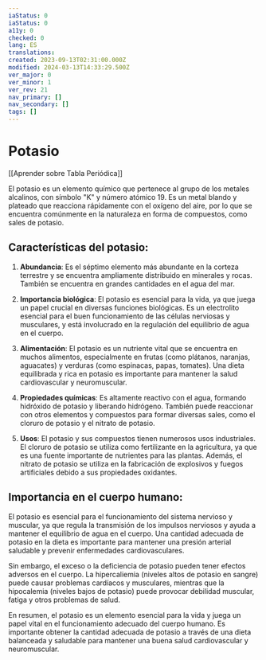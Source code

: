 ```yaml
---
iaStatus: 0
iaStatus: 0
a11y: 0
checked: 0
lang: ES
translations: 
created: 2023-09-13T02:31:00.000Z
modified: 2024-03-13T14:33:29.500Z
ver_major: 0
ver_minor: 1
ver_rev: 21
nav_primary: []
nav_secondary: []
tags: []
---
```

# Potasio

[[Aprender sobre Tabla Periódica]]

El potasio es un elemento químico que pertenece al grupo de los metales alcalinos, con símbolo "K" y número atómico 19. Es un metal blando y plateado que reacciona rápidamente con el oxígeno del aire, por lo que se encuentra comúnmente en la naturaleza en forma de compuestos, como sales de potasio.

## **Características del potasio:**

1. **Abundancia**: Es el séptimo elemento más abundante en la corteza terrestre y se encuentra ampliamente distribuido en minerales y rocas. También se encuentra en grandes cantidades en el agua del mar.
    
2. **Importancia biológica**: El potasio es esencial para la vida, ya que juega un papel crucial en diversas funciones biológicas. Es un electrolito esencial para el buen funcionamiento de las células nerviosas y musculares, y está involucrado en la regulación del equilibrio de agua en el cuerpo.
    
3. **Alimentación**: El potasio es un nutriente vital que se encuentra en muchos alimentos, especialmente en frutas (como plátanos, naranjas, aguacates) y verduras (como espinacas, papas, tomates). Una dieta equilibrada y rica en potasio es importante para mantener la salud cardiovascular y neuromuscular.
    
4. **Propiedades químicas**: Es altamente reactivo con el agua, formando hidróxido de potasio y liberando hidrógeno. También puede reaccionar con otros elementos y compuestos para formar diversas sales, como el cloruro de potasio y el nitrato de potasio.
    
5. **Usos**: El potasio y sus compuestos tienen numerosos usos industriales. El cloruro de potasio se utiliza como fertilizante en la agricultura, ya que es una fuente importante de nutrientes para las plantas. Además, el nitrato de potasio se utiliza en la fabricación de explosivos y fuegos artificiales debido a sus propiedades oxidantes.
    

## **Importancia en el cuerpo humano:**

El potasio es esencial para el funcionamiento del sistema nervioso y muscular, ya que regula la transmisión de los impulsos nerviosos y ayuda a mantener el equilibrio de agua en el cuerpo. Una cantidad adecuada de potasio en la dieta es importante para mantener una presión arterial saludable y prevenir enfermedades cardiovasculares.

Sin embargo, el exceso o la deficiencia de potasio pueden tener efectos adversos en el cuerpo. La hipercaliemia (niveles altos de potasio en sangre) puede causar problemas cardíacos y musculares, mientras que la hipocalemia (niveles bajos de potasio) puede provocar debilidad muscular, fatiga y otros problemas de salud.

En resumen, el potasio es un elemento esencial para la vida y juega un papel vital en el funcionamiento adecuado del cuerpo humano. Es importante obtener la cantidad adecuada de potasio a través de una dieta balanceada y saludable para mantener una buena salud cardiovascular y neuromuscular.